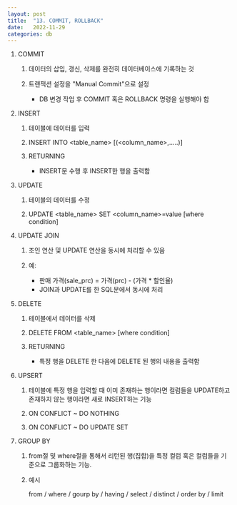 ```yaml
---
layout: post
title:  "13. COMMIT, ROLLBACK"
date:   2022-11-29
categories: db
---
```

1. COMMIT 

    1) 데이터의 삽입, 갱신, 삭제를 완전히 데이터베이스에 기록하는 것

    2) 트랜잭션 설정을 "Manual Commit"으로 설정

        - DB 변경 작업 후 COMMIT 혹은 ROLLBACK 명령을 실행해야 함

2. INSERT

    1) 테이블에 데이터를 입력

    2) INSERT INTO <table_name> [(<column_name>,.....)]

    3) RETURNING 

        - INSERT문 수행 후 INSERT한 행을 출력함

3. UPDATE

    1) 테이블의 데이터를 수정

    2) UPDATE <table_name> SET <column_name>=value [where condition]

4. UPDATE JOIN

    1) 조인 연산 및 UPDATE 연산을 동시에 처리할 수 있음

    2) 예: 

        - 판매 가격(sale_prc) = 가격(prc) - (가격 * 할인율)
        - JOIN과 UPDATE를 한 SQL문에서 동시에 처리 
        
5. DELETE

    1) 테이블에서 데이터를 삭제

    2) DELETE FROM <table_name> [where condition]

    3) RETURNING

        - 특정 행을 DELETE 한 다음에 DELETE 된 행의 내용을 출력함

6. UPSERT

    1) 테이블에 특정 행을 입력할 때
       이미 존재하는 행이라면 컬럼들을 UPDATE하고
       존재하지 않는 행이라면 새로 INSERT하는 기능

    2) ON CONFLICT ~ DO NOTHING

    3) ON CONFLICT ~ DO UPDATE SET

7. GROUP BY

    1) from절 및 where절을 통해서 리턴된 행(집합)을
       특정 컬럼 혹은 컬럼들을 기준으로 그룹화하는 기능.  

    2) 예시
       

       from
        \/
       where
        \/
       gourp by
        \/
       having
        \/
       select
        \/
       distinct
        \/
       order by
        \/
       limit 


